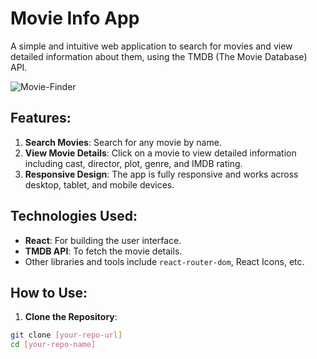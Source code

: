 # Movie Info App

A simple and intuitive web application to search for movies and view detailed information about them, using the TMDB (The Movie Database) API.

![Movie-Finder](https://github.com/yashcrest/React-Movie-Finder/assets/79971012/a7abb99b-413c-46aa-b531-4189ca5889fa)


## Features:

1. **Search Movies**: Search for any movie by name.
2. **View Movie Details**: Click on a movie to view detailed information including cast, director, plot, genre, and IMDB rating.
3. **Responsive Design**: The app is fully responsive and works across desktop, tablet, and mobile devices.

## Technologies Used:

- **React**: For building the user interface.
- **TMDB API**: To fetch the movie details.
- Other libraries and tools include `react-router-dom`, React Icons, etc.

## How to Use:

1. **Clone the Repository**: 

```bash
git clone [your-repo-url]
cd [your-repo-name]
